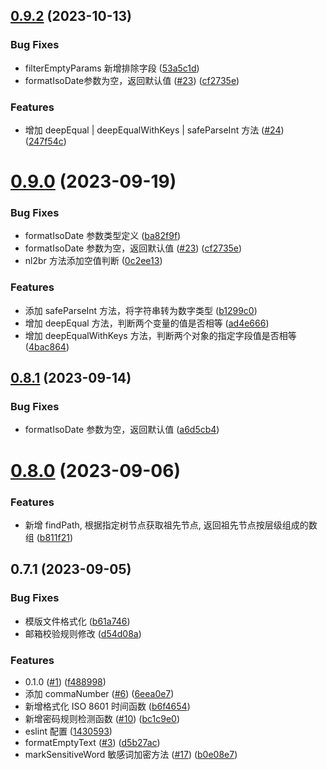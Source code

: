 ## [0.9.2](https://github.com/SeeMusic/fn/compare/v0.8.0...v0.9.2) (2023-10-13)


### Bug Fixes

* filterEmptyParams 新增排除字段 ([53a5c1d](https://github.com/SeeMusic/fn/commit/53a5c1d4e67dec0fd3773302ba31ec589b3ae558))
* formatIsoDate参数为空，返回默认值 ([#23](https://github.com/SeeMusic/fn/issues/23)) ([cf2735e](https://github.com/SeeMusic/fn/commit/cf2735e2f762539aafac32bd059e3b1f71914885))


### Features

* 增加 deepEqual | deepEqualWithKeys | safeParseInt 方法 ([#24](https://github.com/SeeMusic/fn/issues/24)) ([247f54c](https://github.com/SeeMusic/fn/commit/247f54c9a60773a5ded9f150d4dd1b59f4ccc856))



# [0.9.0](https://github.com/SeeMusic/fn/compare/v0.8.0...v0.9.0) (2023-09-19)


### Bug Fixes

* formatIsoDate 参数类型定义 ([ba82f9f](https://github.com/SeeMusic/fn/commit/ba82f9f6817206aa5510f768f9443714829b8599))
* formatIsoDate 参数为空，返回默认值 ([#23](https://github.com/SeeMusic/fn/issues/23)) ([cf2735e](https://github.com/SeeMusic/fn/commit/cf2735e2f762539aafac32bd059e3b1f71914885))
* nl2br 方法添加空值判断 ([0c2ee13](https://github.com/SeeMusic/fn/commit/0c2ee13f7f92e7c961cdef9676b3635a22e19e86))


### Features

* 添加 safeParseInt 方法，将字符串转为数字类型 ([b1299c0](https://github.com/SeeMusic/fn/commit/b1299c0ba32d4f99ede64bec37612c03c68b4346))
* 增加 deepEqual 方法，判断两个变量的值是否相等 ([ad4e666](https://github.com/SeeMusic/fn/commit/ad4e6664713a0abb21b7c63db868b372e0c5e2aa))
* 增加 deepEqualWithKeys 方法，判断两个对象的指定字段值是否相等 ([4bac864](https://github.com/SeeMusic/fn/commit/4bac8646858cd116a511b42002eade4b6ea7b522))



## [0.8.1](https://github.com/SeeMusic/fn/compare/v0.8.0...v0.8.1) (2023-09-14)


### Bug Fixes

* formatIsoDate 参数为空，返回默认值 ([a6d5cb4](https://github.com/SeeMusic/fn/commit/a6d5cb416908804fecbaf8564d55fc685d41ae75))



# [0.8.0](https://github.com/SeeMusic/fn/compare/v0.7.1...v0.8.0) (2023-09-06)


### Features

* 新增 findPath, 根据指定树节点获取祖先节点, 返回祖先节点按层级组成的数组 ([b811f21](https://github.com/SeeMusic/fn/commit/b811f210cfaa3bd95590ed880a4e17b2f7696f23))



## 0.7.1 (2023-09-05)


### Bug Fixes

* 模版文件格式化 ([b61a746](https://github.com/SeeMusic/fn/commit/b61a7466412102446dd4029ada7e44d5f39938b1))
* 邮箱校验规则修改 ([d54d08a](https://github.com/SeeMusic/fn/commit/d54d08ab003578996d868a024eeb84b7316159b9))


### Features

* 0.1.0 ([#1](https://github.com/SeeMusic/fn/issues/1)) ([f488998](https://github.com/SeeMusic/fn/commit/f488998b27df6972628ea58a6b0e3d35fe412149))
* 添加 commaNumber ([#6](https://github.com/SeeMusic/fn/issues/6)) ([6eea0e7](https://github.com/SeeMusic/fn/commit/6eea0e764de93aeae26b333aa53726ade0279487))
* 新增格式化 ISO 8601 时间函数 ([b6f4654](https://github.com/SeeMusic/fn/commit/b6f4654eb1772c31bacd9fd9810a6858308a204a))
* 新增密码规则检测函数 ([#10](https://github.com/SeeMusic/fn/issues/10)) ([bc1c9e0](https://github.com/SeeMusic/fn/commit/bc1c9e0beb3a1bba1a04678b1646540042579631))
* eslint 配置 ([1430593](https://github.com/SeeMusic/fn/commit/1430593c10a4032b2216597d50f5cb0aa1ac024b))
* formatEmptyText ([#3](https://github.com/SeeMusic/fn/issues/3)) ([d5b27ac](https://github.com/SeeMusic/fn/commit/d5b27acd86d3f1f51ff4e273b90c49223faea3d1))
* markSensitiveWord 敏感词加密方法 ([#17](https://github.com/SeeMusic/fn/issues/17)) ([b0e08e7](https://github.com/SeeMusic/fn/commit/b0e08e761a0824bafa64aac6bb900b00a18b5ca9))



